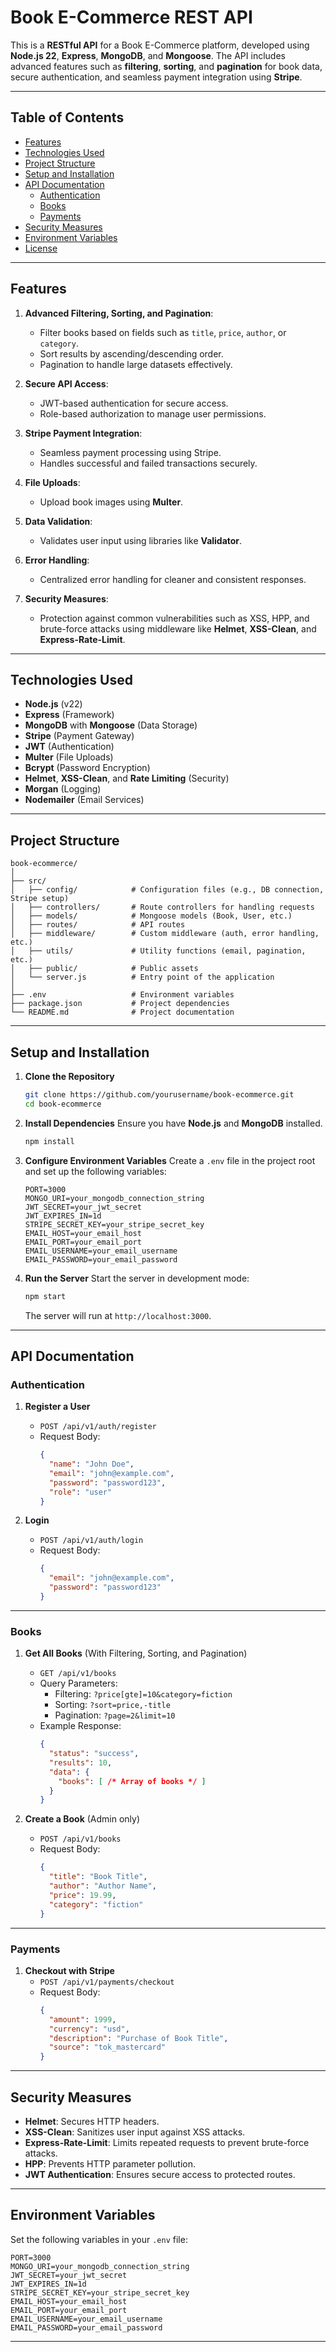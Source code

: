 # Book E-Commerce REST API

This is a **RESTful API** for a Book E-Commerce platform, developed using **Node.js 22**, **Express**, **MongoDB**, and **Mongoose**. The API includes advanced features such as **filtering**, **sorting**, and **pagination** for book data, secure authentication, and seamless payment integration using **Stripe**.

---

## Table of Contents

- [Features](#features)
- [Technologies Used](#technologies-used)
- [Project Structure](#project-structure)
- [Setup and Installation](#setup-and-installation)
- [API Documentation](#api-documentation)
  - [Authentication](#authentication)
  - [Books](#books)
  - [Payments](#payments)
- [Security Measures](#security-measures)
- [Environment Variables](#environment-variables)
- [License](#license)

---

## Features

1. **Advanced Filtering, Sorting, and Pagination**:
   - Filter books based on fields such as `title`, `price`, `author`, or `category`.
   - Sort results by ascending/descending order.
   - Pagination to handle large datasets effectively.

2. **Secure API Access**:
   - JWT-based authentication for secure access.
   - Role-based authorization to manage user permissions.

3. **Stripe Payment Integration**:
   - Seamless payment processing using Stripe.
   - Handles successful and failed transactions securely.

4. **File Uploads**:
   - Upload book images using **Multer**.

5. **Data Validation**:
   - Validates user input using libraries like **Validator**.

6. **Error Handling**:
   - Centralized error handling for cleaner and consistent responses.

7. **Security Measures**:
   - Protection against common vulnerabilities such as XSS, HPP, and brute-force attacks using middleware like **Helmet**, **XSS-Clean**, and **Express-Rate-Limit**.

---

## Technologies Used

- **Node.js** (v22)
- **Express** (Framework)
- **MongoDB** with **Mongoose** (Data Storage)
- **Stripe** (Payment Gateway)
- **JWT** (Authentication)
- **Multer** (File Uploads)
- **Bcrypt** (Password Encryption)
- **Helmet**, **XSS-Clean**, and **Rate Limiting** (Security)
- **Morgan** (Logging)
- **Nodemailer** (Email Services)

---

## Project Structure

```plaintext
book-ecommerce/
│
├── src/
│   ├── config/            # Configuration files (e.g., DB connection, Stripe setup)
│   ├── controllers/       # Route controllers for handling requests
│   ├── models/            # Mongoose models (Book, User, etc.)
│   ├── routes/            # API routes
│   ├── middleware/        # Custom middleware (auth, error handling, etc.)
│   ├── utils/             # Utility functions (email, pagination, etc.)
│   ├── public/            # Public assets
│   └── server.js          # Entry point of the application
│
├── .env                   # Environment variables
├── package.json           # Project dependencies
└── README.md              # Project documentation
```

---

## Setup and Installation

1. **Clone the Repository**
   ```bash
   git clone https://github.com/yourusername/book-ecommerce.git
   cd book-ecommerce
   ```

2. **Install Dependencies**
   Ensure you have **Node.js** and **MongoDB** installed.
   ```bash
   npm install
   ```

3. **Configure Environment Variables**
   Create a `.env` file in the project root and set up the following variables:

   ```env
   PORT=3000
   MONGO_URI=your_mongodb_connection_string
   JWT_SECRET=your_jwt_secret
   JWT_EXPIRES_IN=1d
   STRIPE_SECRET_KEY=your_stripe_secret_key
   EMAIL_HOST=your_email_host
   EMAIL_PORT=your_email_port
   EMAIL_USERNAME=your_email_username
   EMAIL_PASSWORD=your_email_password
   ```

4. **Run the Server**
   Start the server in development mode:
   ```bash
   npm start
   ```
   The server will run at `http://localhost:3000`.

---

## API Documentation

### Authentication

1. **Register a User**
   - `POST /api/v1/auth/register`
   - Request Body:
     ```json
     {
       "name": "John Doe",
       "email": "john@example.com",
       "password": "password123",
       "role": "user"
     }
     ```

2. **Login**
   - `POST /api/v1/auth/login`
   - Request Body:
     ```json
     {
       "email": "john@example.com",
       "password": "password123"
     }
     ```

---

### Books

1. **Get All Books** (With Filtering, Sorting, and Pagination)
   - `GET /api/v1/books`
   - Query Parameters:
     - Filtering: `?price[gte]=10&category=fiction`
     - Sorting: `?sort=price,-title`
     - Pagination: `?page=2&limit=10`
   - Example Response:
     ```json
     {
       "status": "success",
       "results": 10,
       "data": {
         "books": [ /* Array of books */ ]
       }
     }
     ```

2. **Create a Book** (Admin only)
   - `POST /api/v1/books`
   - Request Body:
     ```json
     {
       "title": "Book Title",
       "author": "Author Name",
       "price": 19.99,
       "category": "fiction"
     }
     ```

---

### Payments

1. **Checkout with Stripe**
   - `POST /api/v1/payments/checkout`
   - Request Body:
     ```json
     {
       "amount": 1999,
       "currency": "usd",
       "description": "Purchase of Book Title",
       "source": "tok_mastercard"
     }
     ```

---

## Security Measures

- **Helmet**: Secures HTTP headers.
- **XSS-Clean**: Sanitizes user input against XSS attacks.
- **Express-Rate-Limit**: Limits repeated requests to prevent brute-force attacks.
- **HPP**: Prevents HTTP parameter pollution.
- **JWT Authentication**: Ensures secure access to protected routes.

---

## Environment Variables

Set the following variables in your `.env` file:

```env
PORT=3000
MONGO_URI=your_mongodb_connection_string
JWT_SECRET=your_jwt_secret
JWT_EXPIRES_IN=1d
STRIPE_SECRET_KEY=your_stripe_secret_key
EMAIL_HOST=your_email_host
EMAIL_PORT=your_email_port
EMAIL_USERNAME=your_email_username
EMAIL_PASSWORD=your_email_password
```

---


